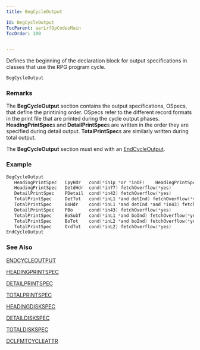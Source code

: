 ```yaml
---
title: BegCycleOutput

Id: BegCycleOutput
TocParent: aerLrfOpCodesMain
TocOrder: 100


---
```


Defines the beginning of the declaration block for output specifications in classes that use the RPG program cycle.

```c
BegCycleOutput    
```

### Remarks

The **BegCycleOutput** section contains the output specifications, OSpecs, that define the printining order. OSpecs refer to the different record formats in the print file that are printed during the cycle output phases. **HeadingPrintSpec**s and **DetailPrintSpec**s are written in the order they are specified during detail output. **TotalPrintSpec**s are similarly written during total output.

The **BegCycleOutput** section must end with an [EndCycleOutput](EndCycleOutput.html).

### Example

```c
BegCycleOutput
   HeadingPrintSpec   CpyHdr   cond(*in1p *or *inOF)    HeadingPrintSpec   OrdHdr   cond(*in77) fetchOverflow(*yes)
   HeadingPrintSpec   DetdHdr  cond(*in77) fetchOverflow(*yes)
   DetailPrintSpec    PDetail  cond(*in42) fetchOverflow(*yes)
   TotalPrintSpec     DetTot   cond(*inL1 *and detInd) fetchOverflow(*yes)
   TotalPrintSpec     BoHdr    cond(*inL1 *and detInd *and *in43) fetchOverflow(*yes)
   DetailPrintSpec    PBo      cond(*in43) fetchOverflow(*yes)
   TotalPrintSpec     BoSubT   cond(*inL1 *and boInd) fetchOverflow(*yes)
   TotalPrintSpec     BoTot    cond(*inL2 *and boInd) fetchOverflow(*yes)
   TotalPrintSpec     OrdTot   cond(*inL2) fetchOverflow(*yes)
EndCycleOutput 
```

### See Also

[ENDCYCLEOUTPUT](EndCycleOutput.html)

[HEADINGPRINTSPEC](HeadingPrintSpec.html)

[DETAILPRINTSPEC](DetailPrintSpec.html)

[TOTALPRINTSPEC](TotalPrintSpec.html)

[HEADINGDISKSPEC](HeadingDiskSpec.html)

[DETAILDISKSPEC](DetailDiskSpec.html)

[TOTALDISKSPEC](TotalDiskSpec.html)

[DCLFMTCYCLEATTR](DCLFMTCYCLEATTR.html)
